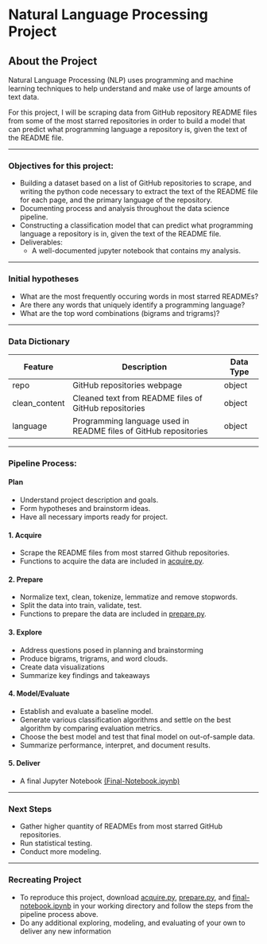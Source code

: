 # Natural Language Processing Project 

## About the Project
Natural Language Processing (NLP) uses programming and machine learning techniques to help understand and make use of large amounts of text data.

For this project, I will be scraping data from GitHub repository README files from some of the most starred repositories in order to build a model that can predict what programming language a repository is, given the text of the README file.

****

### Objectives for this project:
- Building a dataset based on a list of GitHub repositories to scrape, and writing the python code necessary to extract the text of the README file for each page, and the primary language of the repository.
- Documenting process and analysis throughout the data science pipeline.
- Constructing a classification model that can predict what programming language a repository is in, given the text of the README file.
- Deliverables:
    - A well-documented jupyter notebook that contains my analysis.

**** 

### Initial hypotheses
- What are the most frequently occuring words in most starred READMEs?
- Are there any words that uniquely identify a programming language?
- What are the top word combinations (bigrams and trigrams)?

****

### Data Dictionary

Feature      | Description   | Data Type
------------ | ------------- | ------------
repo | GitHub repositories webpage | object 
clean_content | Cleaned text from README files of GitHub repositories | object
language | Programming language used in README files of GitHub repositories | object 
 
****

### Pipeline Process:

#### Plan
- Understand project description and goals. 
- Form hypotheses and brainstorm ideas.
- Have all necessary imports ready for project.

#### 1. Acquire
- Scrape the README files from most starred Github repositories.
- Functions to acquire the data are included in [acquire.py](https://github.com/gabrielatijerina/nlp-project/blob/main/acquire.py).


#### 2. Prepare
- Normalize text, clean, tokenize, lemmatize and remove stopwords.
- Split the data into train, validate, test.
- Functions to prepare the data are included in [prepare.py](https://github.com/gabrielatijerina/nlp-project/blob/main/prepare.py).

#### 3. Explore
- Address questions posed in planning and brainstorming
- Produce bigrams, trigrams, and word clouds. 
- Create data visualizations
- Summarize key findings and takeaways

#### 4. Model/Evaluate
- Establish and evaluate a baseline model.
- Generate various classification algorithms and settle on the best algorithm by comparing evaluation metrics.
- Choose the best model and test that final model on out-of-sample data.
- Summarize performance, interpret, and document results.

#### 5. Deliver
- A final Jupyter Notebook [(Final-Notebook.ipynb)](https://github.com/gabrielatijerina/nlp-project/blob/main/final-notebook.ipynb) 

****
### Next Steps
- Gather higher quantity of READMEs from most starred GitHub repositories.
- Run statistical testing.
- Conduct more modeling.

****

### Recreating Project
- To reproduce this project, download [acquire.py](https://github.com/gabrielatijerina/nlp-project/blob/main/prepare.py), [prepare.py](https://github.com/gabrielatijerina/nlp-project/blob/main/prepare.py), and [final-notebook.ipynb](https://github.com/gabrielatijerina/nlp-project/blob/main/final-notebook.ipynb) in your working directory and follow the steps from the pipeline process above.
- Do any additional exploring, modeling, and evaluating of your own to deliver any new information